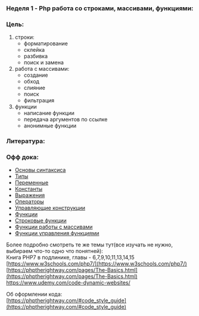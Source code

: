 ### **Неделя 1 - Php работа со строками, массивами, функциями:**


### **Цель:**



1. строки:
    *   форматирование
    *   склейка
    *   разбивка
    *   поиск и замена
2. работа с массивами:
    *   создание 
    *   обход
    *   слияние
    *   поиск
    *   фильтрация
3. функции
    *   написание функции
    *   передача аргументов по ссылке
    *   анонимные функции


### **Литература:**


### Офф дока:



*   [Основы синтаксиса](http://php.net/manual/ru/language.basic-syntax.php)
*   [Типы](http://php.net/manual/ru/language.types.php)
*   [Переменные](http://php.net/manual/ru/language.variables.php)
*   [Константы](http://php.net/manual/ru/language.constants.php)
*   [Выражения](http://php.net/manual/ru/language.expressions.php)
*   [Операторы](http://php.net/manual/ru/language.operators.php)
*   [Управляющие конструкции](http://php.net/manual/ru/language.control-structures.php)
*   [Функции](http://php.net/manual/ru/language.functions.php)
*   [Строковые функции](https://php.net/manual/ru/book.strings.php)
*   [Функции работы с массивами](https://php.net/manual/ru/book.array.php)
*   [Функции управления функциями](https://php.net/manual/ru/book.funchand.php)

Более подробно смотреть те же темы тут(все изучать не нужно, выбираем что-то одно что понятней):  \
	Книга PHP7 в подлинике, главы - 6,7,9,10,11,13,14,15 \
	[https://www.w3schools.com/php7/](https://www.w3schools.com/php7/)  \
	[https://phptherightway.com/pages/The-Basics.html](https://phptherightway.com/pages/The-Basics.html) \
	https://www.udemy.com/code-dynamic-websites/

Об оформлении кода: \
	[https://phptherightway.com/#code_style_guide](https://phptherightway.com/#code_style_guide)
